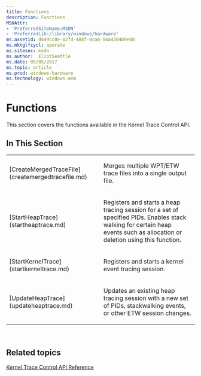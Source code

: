 ```yaml
---
title: Functions
description: Functions
MSHAttr:
- 'PreferredSiteName:MSDN'
- 'PreferredLib:/library/windows/hardware'
ms.assetid: d449cc0e-82fd-484f-8ca6-56a430489e08
ms.mktglfcycl: operate
ms.sitesec: msdn
ms.author:  EliotSeattle
ms.date: 05/05/2017
ms.topic: article
ms.prod: windows-hardware
ms.technology: windows-oem
---
```


# Functions


This section covers the functions available in the Kernel Trace Control API.

## In This Section


<table>
<colgroup>
<col width="50%" />
<col width="50%" />
</colgroup>
<tbody>
<tr class="odd">
<td><p>[CreateMergedTraceFile](createmergedtracefile.md)</p></td>
<td><p>Merges multiple WPT/ETW trace files into a single output file.</p></td>
</tr>
<tr class="even">
<td><p>[StartHeapTrace](startheaptrace.md)</p></td>
<td><p>Registers and starts a heap tracing session for a set of specified PIDs. Enables stack walking for certain heap events such as allocation or deletion using this function.</p></td>
</tr>
<tr class="odd">
<td><p>[StartKernelTrace](startkerneltrace.md)</p></td>
<td><p>Registers and starts a kernel event tracing session.</p></td>
</tr>
<tr class="even">
<td><p>[UpdateHeapTrace](updateheaptrace.md)</p></td>
<td><p>Updates an existing heap tracing session with a new set of PIDs, stackwalking events, or other ETW session changes.</p></td>
</tr>
</tbody>
</table>

 

## Related topics


[Kernel Trace Control API Reference](kernel-trace-control-api-reference.md)

 

 







